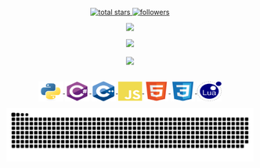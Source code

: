 <p align='center'>
    <a href='https://github.com/23DP3RStab?tab=repositories&sort=stargazers'>
        <img alt='total stars' title='Total stars on GitHub' src='https://custom-icon-badges.herokuapp.com/badge/dynamic/json?logo=star&color=55960c&labelColor=488207&label=Stars&style=for-the-badge&query=%24.stars&url=https://api.github-star-counter.workers.dev/user/23DP3RStab'/>
    </a>
    <a href='https://github.com/23DP3RStab?tab=followers'>
        <img alt='followers' title='Follow Me on GitHub' src='https://custom-icon-badges.herokuapp.com/github/followers/23DP3RStab?color=236ad3&labelColor=1155ba&style=for-the-badge&logo=person-add&label=Follow&logoColor=white'/>
    </a>
</p>

<p align="middle">
    <img src='https://github-readme-streak-stats.herokuapp.com?user=23DP3RStab&theme=onedark_duo&hide_border=true&date_format=j%20M%5B%20Y%5D'/>
    <br>
</p>

<p align="middle">
    <img src='https://github-profile-trophy.vercel.app/?username=23DP3RStab&theme=onedark'/>
    <br>
    <br>
    <a href='http://cookiesservices.win'>
        <img src='https://discord.c99.nl/widget/theme-4/1126965630420140104.png'/>
</p>



<div style="display: inline_block" align="middle"><br>
    <img align="center" alt="Rafa-Python" height="40" width="50" src="https://raw.githubusercontent.com/devicons/devicon/master/icons/python/python-original.svg">
    <img align="center" alt="Rafa-Csharp" height="40" width="50" src="https://raw.githubusercontent.com/devicons/devicon/master/icons/csharp/csharp-original.svg">
    <img align="center" alt="Rafa-CSS" height="40" width="50" src="https://raw.githubusercontent.com/devicons/devicon/master/icons/cplusplus/cplusplus-original.svg">
    <img align="center" alt="Rafa-Js" height="40" width="50" src="https://raw.githubusercontent.com/devicons/devicon/master/icons/javascript/javascript-plain.svg">
    <img align="center" alt="Rafa-HTML" height="40" width="50" src="https://raw.githubusercontent.com/devicons/devicon/master/icons/html5/html5-original.svg">
    <img align="center" alt="Rafa-CSS" height="40" width="50" src="https://raw.githubusercontent.com/devicons/devicon/master/icons/css3/css3-original.svg">
    <img align="center" alt="Rafa-CSS" height="40" width="50" src="https://raw.githubusercontent.com/devicons/devicon/master/icons/lua/lua-original.svg">
</div>

<p align="middle">
  <a href='https://github.com/23DP3RStab'>
        <img alt='Snake Animation' src='https://raw.githubusercontent.com/platane/snk/output/github-contribution-grid-snake-dark.svg'/>
</p> 
